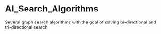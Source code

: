 # AI_Search_Algorithms
Several graph search algorithms with the goal of solving bi-directional and tri-directional search
